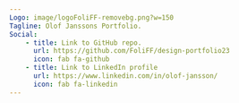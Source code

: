 ```yaml
---
Logo: image/logoFoliFF-removebg.png?w=150
Tagline: Olof Janssons Portfolio.
Social:
    - title: Link to GitHub repo.
      url: https://github.com/FoliFF/design-portfolio23
      icon: fab fa-github
    - title: Link to LinkedIn profile
      url: https://www.linkedin.com/in/olof-jansson/
      icon: fab fa-linkedin
---
```


